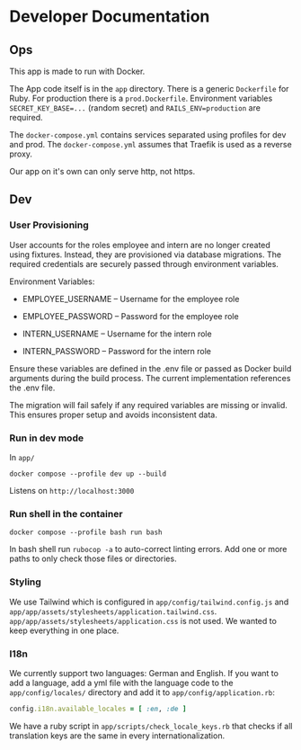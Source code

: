 # Developer Documentation

## Ops

This app is made to run with Docker.

The App code itself is in the `app` directory. There is a generic `Dockerfile` for Ruby.
For production there is a `prod.Dockerfile`.
Environment variables `SECRET_KEY_BASE=...` (random secret) and `RAILS_ENV=production` are required.

The `docker-compose.yml` contains services separated using profiles for dev and prod.
The `docker-compose.yml` assumes that Traefik is used as a reverse proxy.

Our app on it's own can only serve http, not https.

## Dev

### User Provisioning

User accounts for the roles employee and intern are no longer created using fixtures. Instead, they are provisioned via database migrations. The required credentials are securely passed through environment variables.

Environment Variables:

- EMPLOYEE_USERNAME – Username for the employee role
- EMPLOYEE_PASSWORD – Password for the employee role

- INTERN_USERNAME – Username for the intern role
- INTERN_PASSWORD – Password for the intern role

Ensure these variables are defined in the .env file or passed as Docker build arguments during the build process. The current implementation references the .env file.

The migration will fail safely if any required variables are missing or invalid. This ensures proper setup and avoids inconsistent data.

### Run in dev mode

In `app/`

```shell
docker compose --profile dev up --build
```

Listens on `http://localhost:3000`

### Run shell in the container

```shell
docker compose --profile bash run bash
```

In bash shell run `rubocop -a` to auto-correct linting errors.
Add one or more paths to only check those files or directories.

### Styling

We use Tailwind which is configured in `app/config/tailwind.config.js` and `app/app/assets/stylesheets/application.tailwind.css`.
`app/app/assets/stylesheets/application.css` is not used.
We wanted to keep everything in one place.

### I18n

We currently support two languages: German and English.
If you want to add a language, add a yml file with the language code to the `app/config/locales/` directory and add it to `app/config/application.rb`:

```ruby
config.i18n.available_locales = [ :en, :de ]
```

We have a ruby script in `app/scripts/check_locale_keys.rb` that checks if all translation keys are the same in every internationalization.
